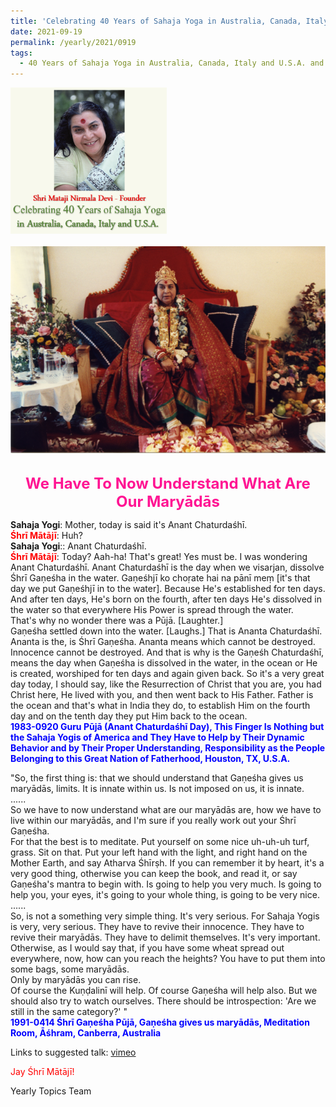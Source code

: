```yaml
---
title: 'Celebrating 40 Years of Sahaja Yoga in Australia, Canada, Italy and U.S.A. and its Culture, Post 35 on Anant Chaturdaśhī'
date: 2021-09-19
permalink: /yearly/2021/0919
tags:
  - 40 Years of Sahaja Yoga in Australia, Canada, Italy and U.S.A. and its Culture
---
```


<div style="text-align: left"><img src="/images/Celebrating40YearsSahajaYoga.png" width="250" /></div><br>

<div style="text-align: center"><img src="/images/image773.png" /></div>

<br>
<p style="color:DeepPink; text-align:center">
<font size="+2"><b>We Have To Now Understand What Are Our Maryādās</b><br></font>
</p>

<p>
<b>Sahaja Yogi</b>: Mother, today is said it's Anant Chaturdaśhī.<br>
<font color="red"><b>Śhrī Mātājī</b></font>: Huh?<br>
<b>Sahaja Yogi</b>:: Anant Chaturdaśhī.<br>
<font color="red"><b>Śhrī Mātājī</b></font>: Today? Aah-ha! That's great! Yes must be. I was wondering Anant Chaturdaśhī. Anant Chaturdaśhī is the day when we visarjan, dissolve Śhrī Gaṇeśha in the water. Gaṇeśhjī ko choṛate hai na pānī meṃ [it's that day we put Gaṇeśhjī in to the water]. Because He's established for ten days. And after ten days, He's born on the fourth, after ten days He's dissolved in the water so that everywhere His Power is spread through the water.<br> 
That's why no wonder there was a Pūjā. [Laughter.]<br>
Gaṇeśha settled down into the water. [Laughs.] That is Ananta Chaturdaśhī. Ananta is the, is Śhrī Gaṇeśha. Ananta means which cannot be destroyed. Innocence cannot be destroyed. And that is why is the Gaṇeśh Chaturdaśhī, means the day when Gaṇeśha is dissolved in the water, in the ocean or He is created, worshiped for ten days and again given back. So it's a very great day today, I should say, like the Resurrection of Christ that you are, you had Christ here, He lived with you, and then went back to His Father. Father is the ocean and that's what in India they do, to establish Him on the fourth day and on the tenth day they put Him back to the ocean. <br>
<font color="blue"><b>1983-0920 Guru Pūjā (Anant Chaturdaśhī Day), This Finger Is Nothing but the Sahaja Yogis of America and They Have to Help by Their Dynamic Behavior and by Their Proper Understanding, Responsibility as the People Belonging to this Great Nation of Fatherhood, Houston, TX, U.S.A.</b></font><br>
</p>

<p>
"So, the first thing is: that we should understand that Gaṇeśha gives us maryādās, limits. It is innate within us. Is not imposed on us, it is innate. <br>
......<br>
So we have to now understand what are our maryādās are, how we have to live within our maryādās, and I'm sure if you really work out your Śhrī Gaṇeśha.<br>
For that the best is to meditate. Put yourself on some nice uh-uh-uh turf, grass. Sit on that. Put your left hand with the light, and right hand on the Mother Earth, and say Atharva Śhīrṣh. If you can remember it by heart, it's a very good thing, otherwise you can keep the book, and read it, or say Gaṇeśha's mantra to begin with. Is going to help you very much. Is going to help you, your eyes, it's going to your whole thing, is going to be very nice.<br>
......<br>
So, is not a something very simple thing. It's very serious. For Sahaja Yogis is very, very serious. They have to revive their innocence. They have to revive their maryādās. They have to delimit themselves. It's very important.<br>
Otherwise, as I would say that, if you have some wheat spread out everywhere, now, how can you reach the heights? You have to put them into some bags, some maryādās.<br>
Only by maryādās you can rise.<br>
Of course the Kuṇḍalinī will help. Of course Gaṇeśha will help also. But we should also try to watch ourselves. There should be introspection: 'Are we still in the same category?' "<br>
<font color="blue"><b>1991-0414 Śhrī Gaṇeśha Pūjā, Gaṇeśha gives us maryādās, Meditation Room, Āśhram, Canberra, Australia</b></font><br>
</p>

Links to suggested talk: <a href="https://vimeo.com/588223218"> vimeo</a><br>

<p style="color:red;">Jay Śhrī Mātājī!<br></p>

Yearly Topics Team